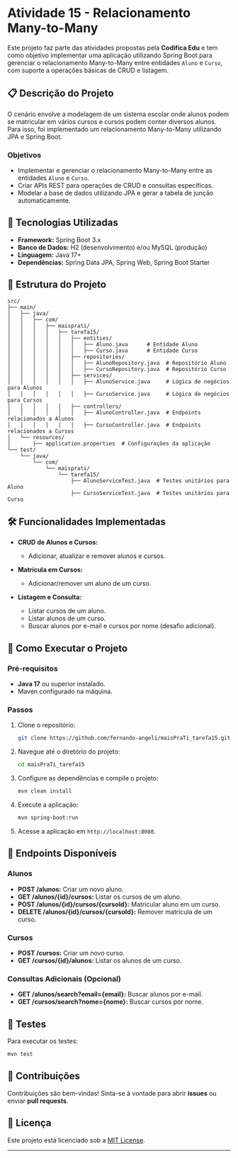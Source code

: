 
# Atividade 15 - Relacionamento Many-to-Many

Este projeto faz parte das atividades propostas pela **Codifica Edu** e tem como objetivo implementar uma aplicação utilizando Spring Boot para gerenciar o relacionamento Many-to-Many entre entidades `Aluno` e `Curso`, com suporte a operações básicas de CRUD e listagem.

## 📋 Descrição do Projeto

O cenário envolve a modelagem de um sistema escolar onde alunos podem se matricular em vários cursos e cursos podem conter diversos alunos. Para isso, foi implementado um relacionamento Many-to-Many utilizando JPA e Spring Boot.

### Objetivos
- Implementar e gerenciar o relacionamento Many-to-Many entre as entidades `Aluno` e `Curso`.
- Criar APIs REST para operações de CRUD e consultas específicas.
- Modelar a base de dados utilizando JPA e gerar a tabela de junção automaticamente.

## 🚀 Tecnologias Utilizadas

- **Framework:** Spring Boot 3.x
- **Banco de Dados:** H2 (desenvolvimento) e/ou MySQL (produção)
- **Linguagem:** Java 17+
- **Dependências:** Spring Data JPA, Spring Web, Spring Boot Starter

## 📁 Estrutura do Projeto

```plaintext
src/
├── main/
│   ├── java/
│   │   ├── com/
│   │   │   ├── maisprati/
│   │   │   │   ├── tarefa15/
│   │   │   │   │   ├── entities/
│   │   │   │   │   │   ├── Aluno.java      # Entidade Aluno
│   │   │   │   │   │   ├── Curso.java      # Entidade Curso
│   │   │   │   │   ├── repositories/
│   │   │   │   │   │   ├── AlunoRepository.java  # Repositório Aluno
│   │   │   │   │   │   ├── CursoRepository.java  # Repositório Curso
│   │   │   │   │   ├── services/
│   │   │   │   │   │   ├── AlunoService.java     # Lógica de negócios para Alunos
│   │   │   │   │   │   ├── CursoService.java     # Lógica de negócios para Cursos
│   │   │   │   │   ├── controllers/
│   │   │   │   │   │   ├── AlunoController.java  # Endpoints relacionados a Alunos
│   │   │   │   │   │   ├── CursoController.java  # Endpoints relacionados a Cursos
│   └── resources/
│       ├── application.properties  # Configurações da aplicação
└── test/
    └── java/
        └── com/
            └── maisprati/
                └── tarefa15/
                    ├── AlunoServiceTest.java  # Testes unitários para Aluno
                    ├── CursoServiceTest.java  # Testes unitários para Curso
```

## 🛠️ Funcionalidades Implementadas

- **CRUD de Alunos e Cursos:** 
  - Adicionar, atualizar e remover alunos e cursos.

- **Matrícula em Cursos:**
  - Adicionar/remover um aluno de um curso.

- **Listagem e Consulta:**
  - Listar cursos de um aluno.
  - Listar alunos de um curso.
  - Buscar alunos por e-mail e cursos por nome (desafio adicional).

## 🔧 Como Executar o Projeto

### Pré-requisitos
- **Java 17** ou superior instalado.
- Maven configurado na máquina.

### Passos
1. Clone o repositório:
   ```bash
   git clone https://github.com/fernando-angeli/maisPraTi_tarefa15.git
   ```
2. Navegue até o diretório do projeto:
   ```bash
   cd maisPraTi_tarefa15
   ```
3. Configure as dependências e compile o projeto:
   ```bash
   mvn clean install
   ```
4. Execute a aplicação:
   ```bash
   mvn spring-boot:run
   ```

5. Acesse a aplicação em `http://localhost:8080`.

## 🧪 Endpoints Disponíveis

### Alunos
- **POST /alunos:** Criar um novo aluno.
- **GET /alunos/{id}/cursos:** Listar os cursos de um aluno.
- **POST /alunos/{id}/cursos/{cursoId}:** Matricular aluno em um curso.
- **DELETE /alunos/{id}/cursos/{cursoId}:** Remover matrícula de um curso.

### Cursos
- **POST /cursos:** Criar um novo curso.
- **GET /cursos/{id}/alunos:** Listar os alunos de um curso.

### Consultas Adicionais (Opcional)
- **GET /alunos/search?email={email}:** Buscar alunos por e-mail.
- **GET /cursos/search?nome={nome}:** Buscar cursos por nome.

## 🧪 Testes

Para executar os testes:
```bash
mvn test
```

## 🤝 Contribuições

Contribuições são bem-vindas! Sinta-se à vontade para abrir **issues** ou enviar **pull requests**.

## 📜 Licença

Este projeto está licenciado sob a [MIT License](LICENSE).

---
